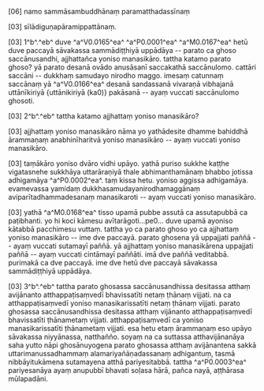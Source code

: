 [06] namo sammāsambuddhānaṃ paramatthadassīnaṃ

[03] sīlādiguṇapāramippattānaṃ.

[03] 1^b^.^eb^ duve ^a^V0.0165^ea^ ^a^P0.0001^ea^ ^a^M0.0167^ea^ hetū duve  paccayā sāvakassa sammādiṭṭhiyā uppādāya -- parato ca ghoso  saccānusandhi, ajjhattañca yoniso manasikāro.  tattha katamo parato ghoso? yā parato desanā ovādo  anusāsanī saccakathā saccānulomo. cattāri saccāni -- dukkhaṃ  samudayo nirodho maggo. imesaṃ catunnaṃ saccānaṃ yā  ^a^V0.0166^ea^ desanā sandassanā vivaraṇā vibhajanā   uttānīkiriyā {uttānikiriyā (ka0)} pakāsanā -- ayaṃ vuccati   saccānulomo ghosoti.

[03] 2^b^.^eb^ tattha katamo ajjhattaṃ yoniso manasikāro?

[03] ajjhattaṃ yoniso manasikāro nāma yo yathādesite dhamme  bahiddhā ārammaṇaṃ anabhinīharitvā yoniso manasikāro -- ayaṃ  vuccati yoniso manasikāro.

[03] taṃākāro yoniso dvāro vidhi upāyo. yathā puriso  sukkhe kaṭṭhe vigatasnehe sukkhāya uttarāraṇiyā thale abhimanthamānaṃ  bhabbo jotissa adhigamāya ^a^P0.0002^ea^. taṃ kissa hetu.  yoniso aggissa adhigamāya. evamevassa yamidaṃ  dukkhasamudayanirodhamaggānaṃ aviparītadhammadesanaṃ manasikaroti -- ayaṃ  vuccati yoniso manasikāro.

[03] yathā ^a^M0.0168^ea^ tisso upamā pubbe assutā ca  assutapubbā ca paṭibhanti. yo hi koci kāmesu  avītarāgoti...pe0... duve upamā ayoniso kātabbā pacchimesu vuttaṃ.  tattha yo ca parato ghoso yo ca ajjhattaṃ yoniso manasikāro  -- ime dve paccayā. parato ghosena yā uppajjati paññā -- ayaṃ  vuccati sutamayī paññā. yā ajjhattaṃ yoniso manasikārena  uppajjati paññā -- ayaṃ vuccati cintāmayī paññāti. imā dve  paññā veditabbā. purimakā ca dve paccayā. ime dve hetū dve paccayā  sāvakassa sammādiṭṭhiyā uppādāya.

[03] 3^b^.^eb^ tattha parato ghosassa saccānusandhissa  desitassa atthaṃ avijānanto atthappaṭisaṃvedī bhavissatīti netaṃ ṭhānaṃ  vijjati. na ca atthappaṭisaṃvedī yoniso manasikarissatīti netaṃ  ṭhānaṃ vijjati. parato ghosassa saccānusandhissa desitassa atthaṃ  vijānanto atthappaṭisaṃvedī bhavissatīti ṭhānametaṃ vijjati.  atthappaṭisaṃvedī ca yoniso manasikarissatīti ṭhānametaṃ vijjati.  esa hetu etaṃ ārammaṇaṃ eso upāyo sāvakassa niyyānassa,  natthañño. soyaṃ na ca suttassa atthavijānanāya saha yutto nāpi  ghosānuyogena parato ghosassa atthaṃ avijānantena sakkā  uttarimanussadhammaṃ alamariyañāṇadassanaṃ adhigantuṃ, tasmā  nibbāyitukāmena sutamayena atthā pariyesitabbā. tattha ^a^P0.0003^ea^  pariyesanāya ayaṃ anupubbī bhavati soḷasa hārā, pañca nayā,  aṭṭhārasa mūlapadāni.